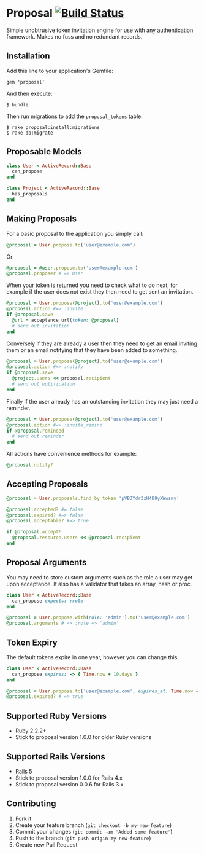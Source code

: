 # Proposal [![Build Status](https://travis-ci.org/mynameisrufus/proposal.png?branch=master)](https://travis-ci.org/mynameisrufus/proposal)

Simple unobtrusive token invitation engine for use with any authentication
framework. Makes no fuss and no redundant records.

## Installation

Add this line to your application's Gemfile:

    gem 'proposal'

And then execute:

    $ bundle

Then run migrations to add the `proposal_tokens` table:

    $ rake proposal:install:migrations
    $ rake db:migrate

## Proposable Models

```ruby
class User < ActiveRecord::Base
  can_propose
end

class Project < ActiveRecord::Base
  has_proposals
end
```

## Making Proposals

For a basic proposal to the application you simply call:

```ruby
@proposal = User.propose.to('user@example.com')
```

Or

```ruby
@proposal = @user.propose.to('user@example.com')
@proposal.proposer # => User
```

When your token is returned you need to check what to do next, for example if
the user does not exist they then need to get sent an invitation.

```ruby
@proposal = User.propose(@project).to('user@example.com')
@proposal.action #=> :invite
if @proposal.save
  @url = acceptance_url(token: @proposal)
  # send out invitation
end
```

Conversely if they are already a user then they need to get an email inviting
them or an email notifying that they have been added to something.

```ruby
@proposal = User.propose(@project).to('user@example.com')
@proposal.action #=> :notify
if @proposal.save
  @project.users << proposal.recipient
  # send out notification
end
```

Finally if the user already has an outstanding invitation they may just need a
reminder.

```ruby
@proposal = User.propose(@project).to('user@example.com')
@proposal.action #=> :invite_remind
if @proposal.reminded
  # send out reminder
end
```

All actions have convenience methods for example:

```ruby
@proposal.notify?
```

## Accepting Proposals

```ruby
@proposal = User.proposals.find_by_token 'pVBJYdr3zH4B9yXWwsmy'

@proposal.accepted? #= false
@proposal.expired? #=> false
@proposal.acceptable? #=> true

if @proposal.accept!
  @proposal.resource.users << @proposal.recipient
end
```

## Proposal Arguments

You may need to store custom arguments such as the role a user may get upon
acceptance. It also has a validator that takes an array, hash or proc.

```ruby
class User < ActiveRecord::Base
  can_propose expects: :role
end

@proposal = User.propose.with(role: 'admin').to('user@example.com')
@proposal.arguments # => :role => 'admin'
```

## Token Expiry

The default tokens expire in one year, however you can change this.

```ruby
class User < ActiveRecord::Base
  can_propose expires: -> { Time.now + 10.days }
end

@proposal = User.propose.to('user@example.com', expires_at: Time.now - 1.day)
@proposal.expired? # => true
```

## Supported Ruby Versions

* Ruby 2.2.2+
* Stick to proposal version 1.0.0 for older Ruby versions

## Supported Rails Versions

* Rails 5
* Stick to proposal version 1.0.0 for Rails 4.x
* Stick to proposal version 0.0.6 for Rails 3.x

## Contributing

1. Fork it
2. Create your feature branch (`git checkout -b my-new-feature`)
3. Commit your changes (`git commit -am 'Added some feature'`)
4. Push to the branch (`git push origin my-new-feature`)
5. Create new Pull Request
